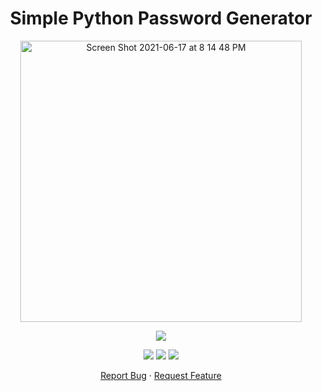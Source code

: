 <h1 align="center">
Simple Python Password Generator
</h1>

<p align="center">
  <img width="450" high="650" alt="Screen Shot 2021-06-17 at 8 14 48 PM" src="https://user-images.githubusercontent.com/73632576/123007680-9dd88780-d3ca-11eb-8838-b776963a74f0.png">
</p>

<p align="center">
<img src='https://madewithlove.vercel.app/ae?heart=true&template=for-the-badge'/>
</p>

<p align="center">
  <img src='https://img.shields.io/github/license/WarManX/Simple-Python-Password-Generator'/>
   <img src="https://img.shields.io/github/stars/WarManX/Simple-Python-Password-Generator"/>
   <img src="https://img.shields.io/github/forks/WarManX/Simple-Python-Password-Generator"/>
</p>

<p align="center">
    <a href="https://github.com/WarManX/Simple-Python-Password-Generator/issues">Report Bug</a>
    ·
    <a href="https://github.com/WarManX/Simple-Python-Password-Generator/issues">Request Feature</a>
  </p>
